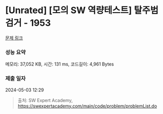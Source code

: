 # [Unrated] [모의 SW 역량테스트] 탈주범 검거 - 1953 

[문제 링크](https://swexpertacademy.com/main/code/problem/problemDetail.do?contestProbId=AV5PpLlKAQ4DFAUq) 

### 성능 요약

메모리: 37,052 KB, 시간: 131 ms, 코드길이: 4,961 Bytes

### 제출 일자

2024-05-03 12:29



> 출처: SW Expert Academy, https://swexpertacademy.com/main/code/problem/problemList.do